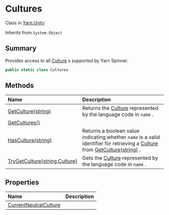 # Cultures

Class in [Yarn.Unity](/docs/api/csharp/yarn.unity.md)

Inherits from `System.Object`

## Summary


Provides access to all  <a href="yarn.unity.culture.md">Culture</a> s supported by Yarn Spinner.


```csharp
public static class Cultures
```

## Methods

|Name|Description|
|:---|:---|
|[GetCulture(string)](/docs/api/csharp/yarn.unity.cultures.getculture.md)|Returns the  <a href="yarn.unity.culture.md">Culture</a>  represented by the language code in  <code>name</code> .|
|[GetCultures()](/docs/api/csharp/yarn.unity.cultures.getcultures.md)||
|[HasCulture(string)](/docs/api/csharp/yarn.unity.cultures.hasculture.md)|Returns a boolean value indicating whether  <code>name</code>  is a valid identifier for retrieving a  <a href="yarn.unity.culture.md">Culture</a>  from <a href="yarn.unity.cultures.getculture.md">GetCulture(string)</a> .|
|[TryGetCulture(string,Culture)](/docs/api/csharp/yarn.unity.cultures.trygetculture.md)|Gets the  <a href="yarn.unity.culture.md">Culture</a>  represented by the language code in <code>name</code> .|

## Properties

|Name|Description|
|:---|:---|
|[CurrentNeutralCulture](/docs/api/csharp/yarn.unity.cultures.currentneutralculture.md)||

